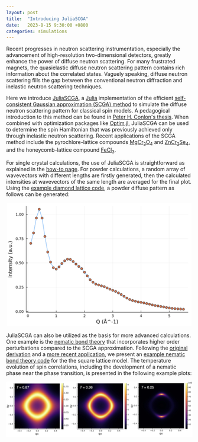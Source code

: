 ```yaml
---
layout: post
title:  "Introducing JuliaSCGA"
date:   2023-8-15 9:30:00 +0800
categories: simulations
---
```

Recent progresses in neutron scattering instrumentation, especially the advancement of high-resolution two-dimensional detectors, greatly enhance the power of diffuse neutron scattering. For many frustrated magnets, the quasielastic diffuse neutron scattering pattern contains rich information about the correlated states. Vaguely speaking, diffuse neutron scattering fills the gap between the conventional neutron diffraction and inelastic neutron scattering techniques. 

Here we introduce [JuliaSCGA](https://github.com/moon-dust/JuliaSCGA.jl), a [Julia](https://julialang.org) implementation of the efficient [self-consistent Gaussian approximation (SCGA) method](https://link.aps.org/doi/10.1103/PhysRevB.53.11593) to simulate the diffuse neutron scattering pattern for classical spin models. A pedagogical introduction to this method can be found in [Peter H. Conlon's thesis](https://ora.ox.ac.uk/objects/uuid:66d30c85-3ccf-4887-b0de-b3f2ee983ffe). When combined with optimization packages like [Optim.jl](https://github.com/JuliaNLSolvers/Optim.jl/), JuliaSCGA can be used to determine the spin Hamiltonian that was previously achieved only through inelastic neutron scattering. Recent applications of the SCGA method include the pyrochlore-lattice compounds [MgCr<sub>2</sub>O<sub>4</sub>](https://link.aps.org/doi/10.1103/PhysRevLett.122.097201) and [ZnCr<sub>2</sub>Se<sub>4</sub>](https://link.aps.org/doi/10.1103/PhysRevLett.129.237202), and the honeycomb-lattice compound [FeCl<sub>3</sub>](https://link.aps.org/doi/10.1103/PhysRevLett.128.227201).

For single crystal calculations, the use of JuliaSCGA is straightforward as explained in the [how-to page](https://github.com/moon-dust/JuliaSCGA.jl). For powder calculations, a random array of wavevectors with different lengths are firstly generated, then the calculated intensities at wavevectors of the same length are averaged for the final plot. Using the [example diamond lattice code](https://github.com/moon-dust/JuliaSCGA.jl/blob/main/examples/diamond_powder.jl), a powder diffuse pattern as follows can be generated:

<p align="center">
<img src="/assets/images/diamond_powder.png" width="500"/>
</p>

<!-- ![](/assets/images/diamond_powder.png) -->

JuliaSCGA can also be utilized as the basis for more advanced calculations. One example is the [nematic bond theory](https://link.aps.org/doi/10.1103/PhysRevB.99.174404) that incorporates higher order perturbations compared to the SCGA approximation. Following the [original derivation](https://link.aps.org/doi/10.1103/PhysRevLett.119.157202) and a [more recent application](https://journals.aps.org/prb/abstract/10.1103/PhysRevB.106.L220410), we present an [example nematic bond theory code](https://github.com/moon-dust/JuliaSCGA.jl/blob/main/examples/square_nematic.jl) for the the square lattice model. The temperature evolution of spin correlations, including the development of a nematic phase near the phase transition, is presented in the following example plots:

<p align="center">
<img src="/assets/images/nematic_bond_theory.png" width="900"/>
</p>
<!-- ![](/assets/images/nematic_bond_theory.png) -->
